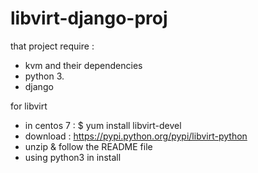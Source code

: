 # libvirt-django-proj

that project require :
- kvm and their dependencies
- python 3.
- django

for libvirt
- in centos 7 : $ yum install libvirt-devel
- download : https://pypi.python.org/pypi/libvirt-python
- unzip & follow the README file
- using python3 in install 


